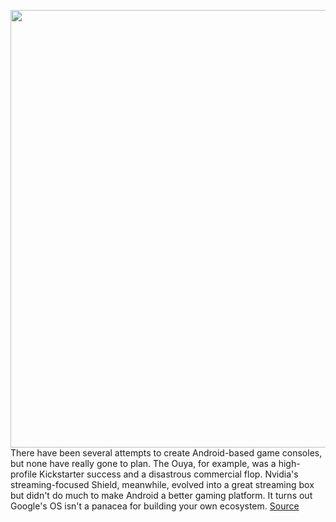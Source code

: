 <img src='https://cdn.vox-cdn.com/thumbor/QcYg0Yncoxd_4Xk6ElwXyUOXI4U=/0x0:2040x1360/1200x800/filters:focal(857x517:1183x843)/cdn.vox-cdn.com/uploads/chorus_image/image/70756571/IMG_2471.0.jpg' width='700px' /><br/>
There have been several attempts to create Android-based game consoles, but none have really gone to plan. The Ouya, for example, was a high-profile Kickstarter success and a disastrous commercial flop. Nvidia's streaming-focused Shield, meanwhile, evolved into a great streaming box but didn't do much to make Android a better gaming platform. It turns out Google's OS isn't a panacea for building your own ecosystem.
<a href='https://www.theverge.com/23026461/ayn-odin-review-android-gaming-handheld'> Source <a/>